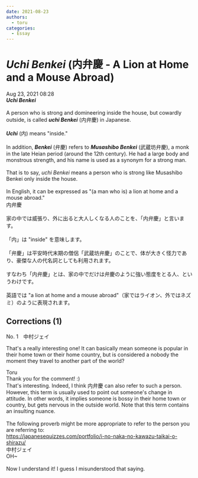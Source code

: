 ```yaml
---
date: 2021-08-23
authors:
  - toru
categories:
  - Essay
---
```


<h1 id="subject_show"><strong><em>Uchi Benkei</strong></em> (内弁慶 - A Lion at Home and a Mouse Abroad)</h1>
<div class="date">Aug 23, 2021 08:28</div>
<div id="post"><div id="body_show_ori">
<strong><em>Uchi Benkei</strong></em><br/><br/>A person who is strong and domineering inside the house, but cowardly outside, is called <strong><em>uchi Benkei</em></strong> (内弁慶) in Japanese.<br/><br/><strong><em>Uchi</em></strong> (内) means "inside."<br/><br/>In addition, <strong><em>Benkei</em></strong> (弁慶) refers to <strong><em>Musashibo Benkei</em></strong> (武蔵坊弁慶), a monk in the late Heian period (around the 12th century). He had a large body and monstrous strength, and his name is used as a synonym for a strong man.<br/><br/>That is to say, <em>uchi Benkei</em> means a person who is strong like Musashibo Benkei only inside the house.<br/><br/>In English, it can be expressed as "(a man who is) a lion at home and a mouse abroad."
</div></div>

<!-- more -->

<div id="post_ja"><div id="body_show_mo">
内弁慶<br/><br/>家の中では威張り、外に出ると大人しくなる人のことを、「内弁慶」と言います。<br/><br/>「内」は "inside" を意味します。<br/><br/>「弁慶」は平安時代末期の僧侶「武蔵坊弁慶」のことで、体が大きく怪力であり、豪傑な人の代名詞としても利用されます。<br/><br/>すなわち「内弁慶」とは、家の中でだけは弁慶のように強い態度をとる人、というわけです。<br/><br/>英語では "a lion at home and a mouse abroad"（家ではライオン、外ではネズミ）のように表現されます。
</div></div>

## Corrections (1)
<div id="block"><div class="first_name"> No. 1　<span class="just_name">中村ジェイ</span></div><div id="block2">
<p class="comment_small">
 That's a really interesting one! It can basically mean someone is popular in their home town or their home country, but is considered a nobody the moment they travel to another part of the world?
</p>

</div><div class="name"><span class="just_name">Toru</span><br>
Thank you for the comment! :)<br/>That's interesting. Indeed, I think 内弁慶 can also refer to such a person. However, this term is usually used to point out someone's change in attitude. In other words, it implies someone is bossy in their home town or country, but gets nervous in the outside world. Note that this term contains an insulting nuance.<br/><br/>The following proverb might be more appropriate to refer to the person you are referring to:<br/><a href="https://japanesequizzes.com/portfolio/i-no-naka-no-kawazu-taikai-o-shirazu/" target="_blank">https://japanesequizzes.com/portfolio/i-no-naka-no-kawazu-taikai-o-shirazu/</a>
</div>
<div class="name"><span class="just_name">中村ジェイ</span><br>
OH~<br/><br/>Now I understand it! I guess I misunderstood that saying.
</div>
</div>
